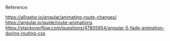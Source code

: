 Reference:

https://alligator.io/angular/animating-route-changes/
https://angular.io/guide/route-animations
https://stackoverflow.com/questions/47805954/angular-5-fade-animation-during-routing-css
